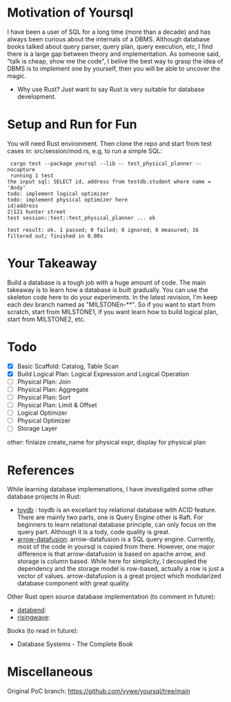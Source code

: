 # Motivation of Yoursql
I have been a user of SQL for a long time (more than a decade) and has always been curious about the internals of a DBMS. Although database books talked about query parser, query plan, query execution, etc, I find there is a large gap between theory and implementation. As someone said, "talk is cheap, show me the code", I belive the best way to grasp the idea of DBMS is to implement one by yourself, then you will be able to uncover the magic.

* Why use Rust?
Just want to say Rust is very suitable for database development.

# Setup and Run for Fun
You will need Rust environment. Then clone the repo and start from test cases in: src/session/mod.rs, e.g, to run a simple SQL:

```console
 cargo test --package yoursql --lib -- test_physical_planner --nocapture
 running 1 test
the input sql: SELECT id, address from testdb.student where name = 'Andy'
todo: implement logical optimizer
todo: implement physical optimizer here
id|address
2|121 hunter street
test session::test::test_physical_planner ... ok

test result: ok. 1 passed; 0 failed; 0 ignored; 0 measured; 16 filtered out; finished in 0.00s
```

# Your Takeaway
Build a database is a tough job with a huge amount of code. The main takeaway is to learn how a database is built gradually. You can use the skeleton code here to do your experiments. In the latest revision, I'm keep each dev branch named as "MILSTONEn-**". So if you want to start from scratch, start from MILSTONE1, if you want learn how to build logical plan, start from MILSTONE2, etc.

# Todo
- [x] Basic Scaffold: Catalog, Table Scan
- [x] Build Logical Plan: Logical Expression and Logical Operation
- [ ] Physical Plan: Join
- [ ] Physical Plan: Aggregate
- [ ] Physical Plan: Sort
- [ ] Physical Plan: Limit & Offset
- [ ] Logical Optimizer
- [ ] Physical Optimizer
- [ ] Storage Layer

other:  finlaize create_name for physical expr, display for physical plan


# References
While learning database implemenations, I have investigated some other database projects in Rust: 
* [toydb](https://github.com/erikgrinaker/toydb) : toydb is an excellant toy relational database with ACID feature. There are mainly two parts, one is Query Engine other is Raft. For beginners to learn relational database principle, can only focus on the query part. Although it is a tody, code quality is great. 
* [arrow-datafusion](https://github.com/apache/arrow-datafusion): arrow-datafusion is a SQL query engine. Currently, most of the code in yoursql is copied from there. However, one major difference is that arrow-datafusion is based on apache arrow, and storage is column based. While here for simplicity, I decoupled the dependency and the storage model is row-based, actually a row is just a vector of values. arrow-datafusion is a great project which modularized database component with great quality.

Other Rust open source database implementation (to comment in future):
* [databend](https://github.com/datafuselabs/databend):
* [risingwave](https://github.com/risingwavelabs/risingwave):

Books (to read in future):
* Database Systems - The Complete Book

# Miscellaneous
Original PoC branch: https://github.com/yywe/yoursql/tree/main
